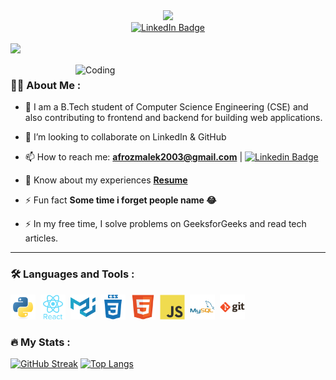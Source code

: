 <div id="header" align="center">
  <img src="https://media.giphy.com/media/M9gbBd9nbDrOTu1Mqx/giphy.gif" width="100"/>
  <div id="badges">
  <a href="https://www.linkedin.com/in/afroz-malek-8074ba210">
    <img src="https://img.shields.io/badge/LinkedIn-blue?style=for-the-badge&logo=linkedin&logoColor=white" alt="LinkedIn Badge"/>
  </a>
</div>
  <img src="https://komarev.com/ghpvc/?username=BhatiaRaj&style=flat-square&color=blue" alt=""/>
  <br>
  <img src="https://readme-typing-svg.herokuapp.com?font=Architects+Daughter&amp;color=FF7722&amp;size=30&amp;lines=Hey!+It's+Afroz+Malek!;" style="max-width: 100%;" align="left">
  <br/>
<br/>
</div>

<div>
    <img align="right" alt="Coding" width="400" src="https://i.pinimg.com/originals/18/a4/94/18a4949fc9c8067172d3b96e302e7097.gif">
</div>                                                                                                                                   


### :woman_technologist: About Me :
 
- :telescope:  I am a B.Tech student of Computer Science Engineering (CSE) and also contributing to frontend and backend for building web applications.

- 👯 I’m looking to collaborate on LinkedIn & GitHub
<!-- 
- 👨‍💻 All of my projects are available at [**Portfolio**](https://bhatiaraj.github.io/RajBhatiaPortfolio/)
 -->
- 📫 How to reach me: **afrozmalek2003@gmail.com** | [![Linkedin Badge](https://img.shields.io/badge/-AfrozMalek-blue?style=flat&logo=Linkedin&logoColor=white)](https://www.linkedin.com/in/afroz-malek-8074ba210)


- 📄 Know about my experiences [**Resume**](#)

- ⚡ Fun fact **Some time i forget people name 😂**

- :zap: In my free time, I solve problems on GeeksforGeeks and read tech articles. 

---



<!-- 
### :man_technologist: About Me :
I am a Developer <img src="https://media.giphy.com/media/WUlplcMpOCEmTGBtBW/giphy.gif" width="30"> from India.
- :telescope:  I am a B.Tech student of Computer Science Engineering (CSE) and also contributing to frontend and backend for building web applications.

- :seedling: Consistently trying new Technologies. No limit to one domain, open to learn new technology.
- :zap: In my free time, I solve problems on GeeksforGeeks and read tech articles.
 -->


### :hammer_and_wrench: Languages and Tools :
<div>
  <img src="https://github.com/devicons/devicon/blob/master/icons/python/python-original.svg" title="Java" alt="Java" width="40" height="40"/>&nbsp;
  <img src="https://github.com/devicons/devicon/blob/master/icons/react/react-original-wordmark.svg" title="React" alt="React" width="40" height="40"/>&nbsp;
  <img src="https://github.com/devicons/devicon/blob/master/icons/materialui/materialui-original.svg" title="Material UI" alt="Material UI" width="40" height="40"/>&nbsp;
  <img src="https://github.com/devicons/devicon/blob/master/icons/css3/css3-plain-wordmark.svg"  title="CSS3" alt="CSS" width="40" height="40"/>&nbsp;
  <img src="https://github.com/devicons/devicon/blob/master/icons/html5/html5-original.svg" title="HTML5" alt="HTML" width="40" height="40"/>&nbsp;
  <img src="https://github.com/devicons/devicon/blob/master/icons/javascript/javascript-original.svg" title="JavaScript" alt="JavaScript" width="40" height="40"/>&nbsp;
  <img src="https://github.com/devicons/devicon/blob/master/icons/mysql/mysql-original-wordmark.svg" title="MySQL"  alt="MySQL" width="40" height="40"/>&nbsp;
  <img src="https://github.com/devicons/devicon/blob/master/icons/git/git-original-wordmark.svg" title="Git" **alt="Git" width="40" height="40"/>
</div>

### :fire: My Stats :
[![GitHub Streak](http://github-readme-streak-stats.herokuapp.com?user=BhatiaRaj&theme=dark&background=000000)](https://git.io/streak-stats)
[![Top Langs](https://github-readme-stats.vercel.app/api/top-langs/?username=BhatiaRaj&layout=compact&theme=vision-friendly-dark)](https://github.com/anuraghazra/github-readme-stats)



